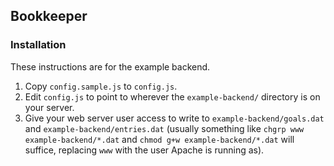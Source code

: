 ## Bookkeeper

### Installation

These instructions are for the example backend.

1. Copy `config.sample.js` to `config.js`.
2. Edit `config.js` to point to wherever the `example-backend/` directory is on your server.
3. Give your web server user access to write to `example-backend/goals.dat` and `example-backend/entries.dat` (usually something like `chgrp www example-backend/*.dat` and `chmod g+w example-backend/*.dat` will suffice, replacing `www` with the user Apache is running as).
